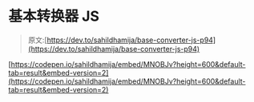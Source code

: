# 基本转换器 JS

> 原文:[https://dev.to/sahildhamija/base-converter-js-p94](https://dev.to/sahildhamija/base-converter-js-p94)

[https://codepen.io/sahildhamija/embed/MNOBJv?height=600&default-tab=result&embed-version=2](https://codepen.io/sahildhamija/embed/MNOBJv?height=600&default-tab=result&embed-version=2)